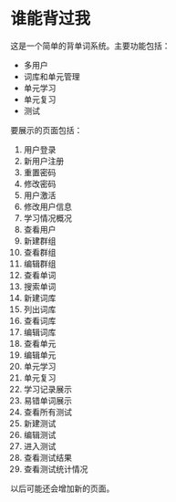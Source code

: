谁能背过我
====

这是一个简单的背单词系统。主要功能包括：

 - 多用户
 - 词库和单元管理
 - 单元学习
 - 单元复习
 - 测试

要展示的页面包括：

 1. 用户登录
 2. 新用户注册
 3. 重置密码
 4. 修改密码
 5. 用户激活
 6. 修改用户信息
 7. 学习情况概况
 8. 查看用户
 9. 新建群组
 10. 查看群组
 11. 编辑群组
 12. 查看单词
 13. 搜索单词
 14. 新建词库
 15. 列出词库
 16. 查看词库
 17. 编辑词库
 18. 查看单元
 19. 编辑单元
 20. 单元学习
 21. 单元复习
 22. 学习记录展示
 23. 易错单词展示
 24. 查看所有测试
 25. 新建测试
 26. 编辑测试
 27. 进入测试
 28. 查看测试结果
 29. 查看测试统计情况

以后可能还会增加新的页面。
